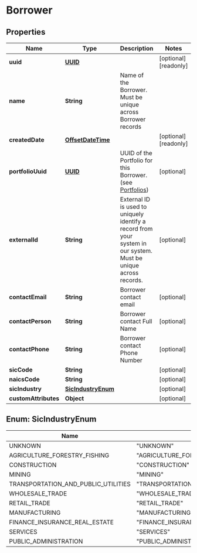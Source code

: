

# Borrower

## Properties

Name | Type | Description | Notes
------------ | ------------- | ------------- | -------------
**uuid** | [**UUID**](UUID.md) |  |  [optional] [readonly]
**name** | **String** | Name of the Borrower. Must be unique across Borrower records | 
**createdDate** | [**OffsetDateTime**](OffsetDateTime.md) |  |  [optional] [readonly]
**portfolioUuid** | [**UUID**](UUID.md) | UUID of the Portfolio for this Borrower. (see [Portfolios](#tag/Portfolios)) |  [optional]
**externalId** | **String** | External ID is used to uniquely identify a record from your system in our system. Must be unique across records. |  [optional]
**contactEmail** | **String** | Borrower contact email |  [optional]
**contactPerson** | **String** | Borrower contact Full Name |  [optional]
**contactPhone** | **String** | Borrower contact Phone Number |  [optional]
**sicCode** | **String** |  |  [optional]
**naicsCode** | **String** |  |  [optional]
**sicIndustry** | [**SicIndustryEnum**](#SicIndustryEnum) |  |  [optional]
**customAttributes** | **Object** |  |  [optional]



## Enum: SicIndustryEnum

Name | Value
---- | -----
UNKNOWN | &quot;UNKNOWN&quot;
AGRICULTURE_FORESTRY_FISHING | &quot;AGRICULTURE_FORESTRY_FISHING&quot;
CONSTRUCTION | &quot;CONSTRUCTION&quot;
MINING | &quot;MINING&quot;
TRANSPORTATION_AND_PUBLIC_UTILITIES | &quot;TRANSPORTATION_AND_PUBLIC_UTILITIES&quot;
WHOLESALE_TRADE | &quot;WHOLESALE_TRADE&quot;
RETAIL_TRADE | &quot;RETAIL_TRADE&quot;
MANUFACTURING | &quot;MANUFACTURING&quot;
FINANCE_INSURANCE_REAL_ESTATE | &quot;FINANCE_INSURANCE_REAL_ESTATE&quot;
SERVICES | &quot;SERVICES&quot;
PUBLIC_ADMINISTRATION | &quot;PUBLIC_ADMINISTRATION&quot;



